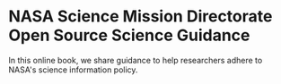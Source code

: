 # NASA Science Mission Directorate Open Source Science Guidance

In this online book, we share guidance to help researchers adhere to NASA's science information policy.

```{tableofcontents}
```